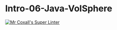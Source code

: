 # Intro-06-Java-VolSphere

[![Mr Coxall's Super Linter](https://github.com/ICS4U-Programming-ChristopherDB/Intro-06-Java-VolSphere/workflows/Mr%20Coxall's%20Super%20Linter/badge.svg)](https://github.com/ICS4U-Programming-ChristopherDB/Intro-06-Java-VolSphere/actions/)
